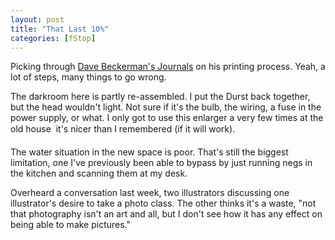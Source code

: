 ```yaml
---
layout: post
title: "That Last 10%"
categories: [fStop]
---
```

Picking through <a href="http://www.davebeckerman.com/general/JournalJune01.html" target="linkframe">Dave Beckerman's Journals</a> on his printing process. Yeah, a lot of steps, many things to go wrong.

The darkroom here is partly re-assembled. I put the Durst back together, but the head wouldn't light. Not sure if it's the bulb, the wiring, a fuse in the power supply, or what. I only got to use this enlarger a very few times at the old house &#151; it's nicer than I remembered (if it will work).

The water situation in the new space is poor. That's still the biggest limitation, one I've previously been able to bypass by just running negs in the kitchen and scanning them at my desk.

Overheard a conversation last week, two illustrators discussing one illustrator's desire to take a photo class. The other thinks it's a waste, "not that photography isn't an art and all, but I don't see how it has any effect on being able to make pictures."

<!--more-->

